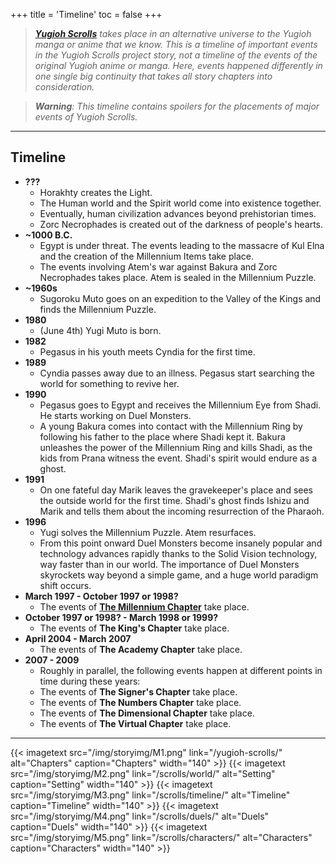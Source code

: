 +++
title = 'Timeline'
toc = false
+++

>_**[Yugioh Scrolls](/yugioh-scrolls)** takes place in an alternative universe to the Yugioh manga or anime that we know. This is a timeline of important events in the Yugioh Scrolls project story, not a timeline of the events of the original Yugioh anime or manga. Here, events happened differently in one single big continuity that takes all story chapters into consideration._

> _**Warning**: This timeline contains spoilers for the placements of major events of Yugioh Scrolls._

---

## Timeline

* **???**
    * Horakhty creates the Light.
    * The Human world and the Spirit world come into existence together.
    * Eventually, human civilization advances beyond prehistorian times.
    * Zorc Necrophades is created out of the darkness of people's hearts.
* **~1000 B.C.**
    * Egypt is under threat. The events leading to the massacre of Kul Elna and the creation of the Millennium Items take place.
    * The events involving Atem's war against Bakura and Zorc Necrophades takes place. Atem is sealed in the Millennium Puzzle.
* **~1960s**
    * Sugoroku Muto goes on an expedition to the Valley of the Kings and finds the Millennium Puzzle.
* **1980**
    * (June 4th) Yugi Muto is born.
* **1982**
    * Pegasus in his youth meets Cyndia for the first time.
* **1989**
    * Cyndia passes away due to an illness. Pegasus start searching the world for something to revive her.
* **1990**
    * Pegasus goes to Egypt and receives the Millennium Eye from Shadi. He starts working on Duel Monsters.
    * A young Bakura comes into contact with the Millennium Ring by following his father to the place where Shadi kept it. Bakura unleashes the power of the Millennium Ring and kills Shadi, as the kids from Prana witness the event. Shadi's spirit would endure as a ghost.
* **1991**
    * On one fateful day Marik leaves the gravekeeper's place and sees the outside world for the first time. Shadi's ghost finds Ishizu and Marik and tells them about the incoming resurrection of the Pharaoh.
* **1996**
    * Yugi solves the Millennium Puzzle. Atem resurfaces.
    * From this point onward Duel Monsters become insanely popular and technology advances rapidly thanks to the Solid Vision technology, way faster than in our world. The importance of Duel Monsters skyrockets way beyond a simple game, and a huge world paradigm shift occurs.
* **March 1997 - October 1997 or 1998?**
    * The events of **[The Millennium Chapter](/yugioh-scrolls/#the-millennium-chapter)** take place.
* **October 1997 or 1998? - March 1998 or 1999?**
    * The events of **The King's Chapter** take place.
* **April 2004 - March 2007**
    * The events of **The Academy Chapter** take place.
* **2007 - 2009**
    * Roughly in parallel, the following events happen at different points in time during these years:
    * The events of **The Signer's Chapter** take place.
    * The events of **The Numbers Chapter** take place.
    * The events of **The Dimensional Chapter** take place.
    * The events of **The Virtual Chapter** take place.

---

<div style="display: flex; justify-content: center; gap: 5px;">
{{< imagetext src="/img/storyimg/M1.png" link="/yugioh-scrolls/" alt="Chapters" caption="Chapters" width="140" >}}
{{< imagetext src="/img/storyimg/M2.png" link="/scrolls/world/" alt="Setting" caption="Setting" width="140" >}}
{{< imagetext src="/img/storyimg/M3.png" link="/scrolls/timeline/" alt="Timeline" caption="Timeline" width="140" >}}
{{< imagetext src="/img/storyimg/M4.png" link="/scrolls/duels/" alt="Duels" caption="Duels" width="140" >}}
{{< imagetext src="/img/storyimg/M5.png" link="/scrolls/characters/" alt="Characters" caption="Characters" width="140" >}}
</div>


